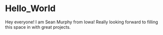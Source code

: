 # Hello_World

Hey everyone! I am Sean Murphy from Iowa! Really looking forward to filling this space in with great projects.
